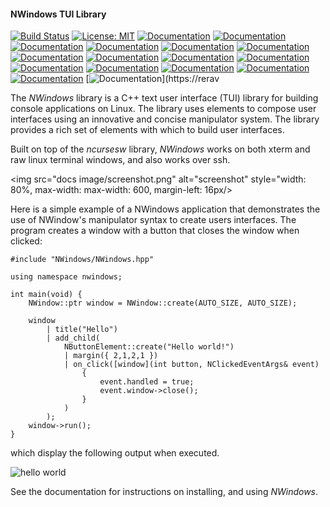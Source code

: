 #### NWindows TUI Library
[![Build Status](https://github.com/reravies/nwindows.svg?branch=master)](https://github.com/rerdavies/nwindows)    [![License: MIT](https://img.shields.io/badge/License-MIT-yellow.svg)](https://opensource.org/licenses/MIT)    [![Documentation](https://img.shields.io/badge/documentation-Doxygen-blue)](https://reravies.github.io/nwindows/)    [![Documentation](https://img.shields.io/badge/documentation-User%20Guide-blue)](https://reravies.github.io/nwindows/)    [![Documentation](https://img.shields.io/badge/documentation-Developer%20Guide-blue)](https://reravies.github.io/nwindows/)    [![Documentation](https://img.shields.io/badge/documentation-Examples-blue)](https://reravies.github.io/nwindows/)    [![Documentation](https://img.shields.io/badge/documentation-Reference-blue)](https://reravies.github.io/nwindows/)    [![Documentation](https://img.shields.io/badge/documentation-FAQ-blue)](https://reravies.github.io/nwindows/)    [![Documentation](https://img.shields.io/badge/documentation-Installation-blue)](https://reravies.github.io/nwindows/)    [![Documentation](https://img.shields.io/badge/documentation-Configuration-blue)](https://reravies.github.io/nwindows/)    [![Documentation](https://img.shields.io/badge/documentation-Dependencies-blue)](https://reravies.github.io/nwindows/)    [![Documentation](https://img.shields.io/badge/documentation-Design-blue)](https://reravies.github.io/nwindows/)    [![Documentation](https://img.shields.io/badge/documentation-Testing-blue)](https://reravies.github.io/nwindows/)    [![Documentation](https://img.shields.io/badge/documentation-Performance-blue)](https://reravies.github.io/nwindows/)    [![Documentation](https://img.shields.io/badge/documentation-Porting-blue)](https://reravies.github.io/nwindows/)    [![Documentation](https://img.shields.io/badge/documentation-Contributing-blue)](https://reravies.github.io/nwindows/)    [![Documentation](https://img.shields.io/badge/documentation-Authors-blue)](https://reravies.github.io/nwindows/)    [![Documentation](https://img.shields.io/badge/documentation-Release%20Notes-blue)](https://rerav

The *NWindows* library is a C++ text user interface (TUI) library for building console applications on Linux.
The library uses elements to compose user interfaces using an innovative and concise manipulator system. The library provides a rich set of elements with which to build user interfaces.

Built on top of the *ncursesw* library, *NWindows* works on both xterm and raw linux terminal windows, and also works over ssh.

<img src="docs image/screenshot.png" alt="screenshot" style="width: 80%, max-width: max-width: 600, margin-left: 16px/>

Here is a simple example of a <span className="name">NWindows</span> application that demonstrates the use of NWindow's manipulator syntax to create users interfaces. The program creates a window with a button that closes the window when clicked:
        
```
#include "NWindows/NWindows.hpp"

using namespace nwindows;

int main(void) {
    NWindow::ptr window = NWindow::create(AUTO_SIZE, AUTO_SIZE);

    window
        | title("Hello")
        | add_child(
            NButtonElement::create("Hello world!")
            | margin({ 2,1,2,1 })
            | on_click([window](int button, NClickedEventArgs& event)
                {
                    event.handled = true;
                    event.window->close();
                }
            )
        );
    window->run();
}
```

which display the following output when executed.

<img src="docs/image/hello_world.png" alt="hello world" style="maxWidth: 100%, marginLeft: 24" />

See the <Link to="/documentation">documentation</Link> for instructions on installing, and using 
*NWindows*.
